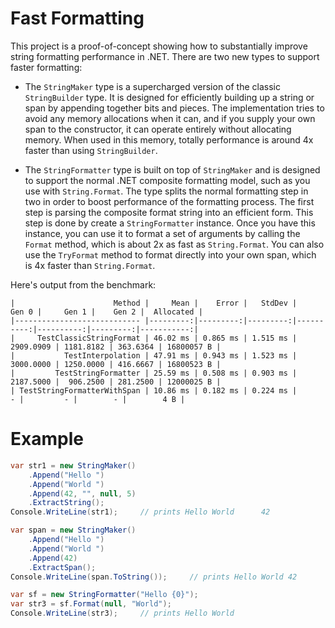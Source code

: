 # Fast Formatting

This project is a proof-of-concept showing how to substantially improve string formatting performance in .NET.
There are two new types to support faster formatting:

* The `StringMaker` type is a supercharged version of the classic `StringBuilder` type. It
is designed for efficiently building up a string or span by appending together bits and
pieces. The implementation tries to avoid any memory allocations when it can, and if you
supply your own span to the constructor, it can operate entirely without allocating memory.
When used in this memory, totally performance is around 4x faster than using `StringBuilder`.

* The `StringFormatter` type is built on top of `StringMaker` and is designed to support the
normal .NET composite formatting model, such as you use with `String.Format`. The type splits
the normal formatting step in two in order to boost performance of the formatting process. 
The first step is parsing the composite format string into an efficient form. This step is done
by create a `StringFormatter` instance. Once you have this instance, you can use it to format 
a set of arguments by calling the `Format` method, which is about 2x as fast as `String.Format`.
You can also use the `TryFormat` method to format directly into your own span, which is 4x faster
than `String.Format`.

Here's output from the benchmark:

```
|                      Method |     Mean |    Error |   StdDev |     Gen 0 |     Gen 1 |    Gen 2 |  Allocated |
|---------------------------- |---------:|---------:|---------:|----------:|----------:|---------:|-----------:|
|     TestClassicStringFormat | 46.02 ms | 0.865 ms | 1.515 ms | 2909.0909 | 1181.8182 | 363.6364 | 16800057 B |
|           TestInterpolation | 47.91 ms | 0.943 ms | 1.523 ms | 3000.0000 | 1250.0000 | 416.6667 | 16800523 B |
|         TestStringFormatter | 25.59 ms | 0.508 ms | 0.903 ms | 2187.5000 |  906.2500 | 281.2500 | 12000025 B |
| TestStringFormatterWithSpan | 10.86 ms | 0.182 ms | 0.224 ms |         - |         - |        - |        4 B |
```

# Example

```csharp
var str1 = new StringMaker()
    .Append("Hello ")
    .Append("World ")
    .Append(42, "", null, 5)
    .ExtractString();
Console.WriteLine(str1);     // prints Hello World      42

var span = new StringMaker()
    .Append("Hello ")
    .Append("World ")
    .Append(42)
    .ExtractSpan();
Console.WriteLine(span.ToString());     // prints Hello World 42

var sf = new StringFormatter("Hello {0}");
var str3 = sf.Format(null, "World");
Console.WriteLine(str3);     // prints Hello World
```
